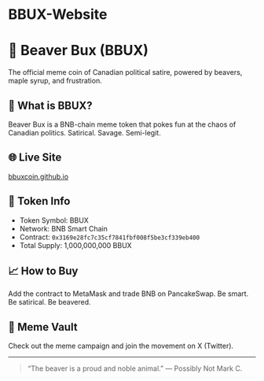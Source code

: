 # BBUX-Website
# 🦫 Beaver Bux (BBUX)  
The official meme coin of Canadian political satire, powered by beavers, maple syrup, and frustration.

## 🧻 What is BBUX?
Beaver Bux is a BNB-chain meme token that pokes fun at the chaos of Canadian politics. Satirical. Savage. Semi-legit.

## 🌐 Live Site
[bbuxcoin.github.io](https://yourusername.github.io/BBUX-website)

## 💼 Token Info
- Token Symbol: BBUX  
- Network: BNB Smart Chain  
- Contract: `0x3169e28fc7c35cf7841fbf008f5be3cf339eb400`  
- Total Supply: 1,000,000,000 BBUX

## 📈 How to Buy
Add the contract to MetaMask and trade BNB on PancakeSwap. Be smart. Be satirical. Be beavered.

## 🎨 Meme Vault
Check out the meme campaign and join the movement on X (Twitter).

---

> “The beaver is a proud and noble animal.” — Possibly Not Mark C.
